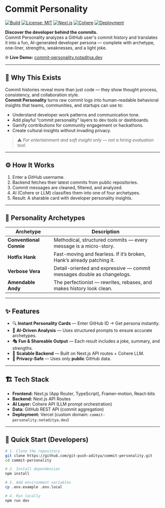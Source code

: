 # Commit Personality

[![Build](https://img.shields.io/badge/build-passing-brightgreen.svg)](https://commit-personality.notaditya.dev)
[![License: MIT](https://img.shields.io/badge/License-MIT-blue.svg)](LICENSE)
[![Next.js](https://img.shields.io/badge/Next.js-15-black?logo=next.js)](https://nextjs.org/)
[![Cohere](https://img.shields.io/badge/AI-Cohere-orange)](https://cohere.ai)
[![Deployment](https://img.shields.io/badge/Deployed%20on-Vercel-black?logo=vercel)](https://commit-personality.notaditya.dev)

**Discover the developer behind the commits.**  
Commit Personality analyzes a GitHub user's commit history and translates it into a fun, AI-generated developer persona — complete with archetype, one-liner, strengths, weaknesses, and a light joke.

🌐 **Live Demo:** [commit-personality.notaditya.dev](https://commit-personality.notaditya.dev)

---

## 🧠 Why This Exists

Commit histories reveal more than just code — they show thought process, consistency, and collaboration style.  
**Commit Personality** turns raw commit logs into human-readable behavioral insights that teams, communities, and startups can use to:

- Understand developer work patterns and communication tone.
- Add playful “commit personality” layers to dev tools or dashboards.
- Gamify contributions for community engagement or hackathons.
- Create cultural insights without invading privacy.

> ⚠️ *For entertainment and soft insight only — not a hiring evaluation tool.*

---

## ⚙️ How It Works

1. Enter a GitHub username.  
2. Backend fetches their latest commits from public repositories.  
3. Commit messages are cleaned, filtered, and analyzed.  
4. AI (Cohere or LLM) classifies them into one of four archetypes.  
5. Result: A sharable card with developer personality insights.

---

## 🧩 Personality Archetypes

| Archetype | Description |
|------------|--------------|
| **Conventional Connie** | Methodical, structured commits — every message is a micro-story. |
| **Hotfix Hank** | Fast-moving and fearless. If it’s broken, Hank’s already patching it. |
| **Verbose Vera** | Detail-oriented and expressive — commit messages double as changelogs. |
| **Amendable Andy** | The perfectionist — rewrites, rebases, and makes history look clean. |

---

## ✨ Features

- 🔍 **Instant Personality Cards** — Enter GitHub ID → Get persona instantly.  
- 🤖 **AI-Driven Analysis** — Uses structured prompts to ensure accurate archetypes.  
- 🎭 **Fun & Shareable Output** — Each result includes a joke, summary, and strengths.  
- 🧱 **Scalable Backend** — Built on Next.js API routes + Cohere LLM.  
- 🔐 **Privacy-Safe** — Uses only **public** GitHub data.

---

## 🏗️ Tech Stack

- **Frontend:** Next.js (App Router, TypeScript), Framer-motion, React-bits
- **Backend:** Next.js API Routes
- **AI Layer:** Cohere API (LLM prompt orchestration)
- **Data:** GitHub REST API (commit aggregation)
- **Deployment:** Vercel (custom domain: `commit-personality.notaditya.dev`)

---

## 🚀 Quick Start (Developers)

```bash
# 1. Clone the repository
git clone https://github.com/git-push-aditya/commit-personality.git
cd commit-personality

# 2. Install dependencies
npm install

# 3. Add environment variables
cp .env.example .env.local

# 4. Run locally
npm run dev
